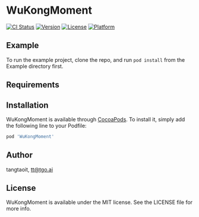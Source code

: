 # WuKongMoment

[![CI Status](https://img.shields.io/travis/tangtaoit/WuKongMoment.svg?style=flat)](https://travis-ci.org/tangtaoit/WuKongMoment)
[![Version](https://img.shields.io/cocoapods/v/WuKongMoment.svg?style=flat)](https://cocoapods.org/pods/WuKongMoment)
[![License](https://img.shields.io/cocoapods/l/WuKongMoment.svg?style=flat)](https://cocoapods.org/pods/WuKongMoment)
[![Platform](https://img.shields.io/cocoapods/p/WuKongMoment.svg?style=flat)](https://cocoapods.org/pods/WuKongMoment)

## Example

To run the example project, clone the repo, and run `pod install` from the Example directory first.

## Requirements

## Installation

WuKongMoment is available through [CocoaPods](https://cocoapods.org). To install
it, simply add the following line to your Podfile:

```ruby
pod 'WuKongMoment'
```

## Author

tangtaoit, tt@tgo.ai

## License

WuKongMoment is available under the MIT license. See the LICENSE file for more info.

